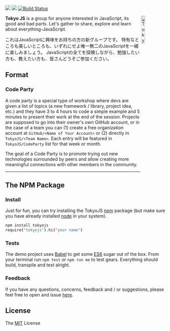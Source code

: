 ![](https://img.shields.io/badge/License-MIT-303030.svg?style=flat-square) ![](https://img.shields.io/badge/release-0.0.4-blue.svg?style=flat-square)
[![Build Status][TravisLogo]][TravisURL]

<a href="https://github.com/tokyojs/tokyojs/issues/4">
<img src="https://cloud.githubusercontent.com/assets/8317250/7038418/69afd7cc-ddec-11e4-8d29-4b79fefa4df6.png"
     align="right" alt="Tokyo JS" width="15%" />
</a>


__Tokyo JS__ is a group for anyone interested in JavaScript, its good and bad parts. Let's gather to share, explore and learn about everything-JavaScript.

これはJavaScriptに興味をお持ちの方の新グループです。 特有なところも美しいところも、いずれにせよ唯一無二のJavaScriptを一緒に楽しみましょう。 JavaScriptの全てを探検しながら、勉強したい方も、教えたい方も、皆さんどうぞご参加ください。

## Format

### Code Party

A code party is a special type of workshop where devs are given a list of topics (a new framework / library, project idea, etc.) and they have 3 to 4 hours to code a simple example and 5 minutes to present their work at the end of the session. Projects are supposed to go into their owner's own GitHub account, or in the case of a team you can (1) create a free organization account at `GitHub/<Name of Your Account>` or (2) directly in `TokyoJS/<Team Name>`. Each entry will be featured in `TokyoJS/CodeParty` list for that week or month.

The goal of a Code Party is to promote trying out new technologies surrounded by peers and allow creating more meaningful connections with other members in the community.

<hr>

## The NPM Package

### Install

Just for fun, you can try installing the TokyoJS [npm](https://www.npmjs.com) package (but make sure you have already installed [node](https://nodejs.org) in your system).

```sh
npm install tokyojs
require("tokyojs").hi("your name")
```

### Tests

The demo project uses [Babel](http://babeljs.io) to get some [ES6](http://git.io/es6features) sugar out of the box. From your terminal run `npm test` or `npm run me` to test gears. Everything should build, transpile and test alright.

### Feedback

If you have any questions, concerns, feedback and / or suggestions, please feel free to open and issue [here](https://github.com/tokyojs/QA/issues).

## License

The [MIT](http://opensource.org/licenses/MIT) License


[TravisLogo]: https://travis-ci.org/tokyojs/tokyojs.svg?style=flat-square
[Travis]: https://travis-ci.org/tokyojs/tokyojs

[TravisLogo]: http://img.shields.io/travis/tokyojs/tokyojs.svg?style=flat-square
[TravisURL]: http:////travis-ci.org/tokyojs/tokyojs
